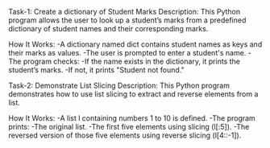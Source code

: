 Task-1: Create a dictionary of Student Marks
Description:
This Python program allows the user to look up a student’s marks from a predefined dictionary of student names and their corresponding marks.

How It Works:
-A dictionary named dict contains student names as keys and their marks as values.
-The user is prompted to enter a student's name.
-The program checks:
-If the name exists in the dictionary, it prints the student’s marks.
-If not, it prints "Student not found."

Task-2: Demonstrate List Slicing
Description:
This Python program demonstrates how to use list slicing to extract and reverse elements from a list.

How It Works:
-A list l containing numbers 1 to 10 is defined.
-The program prints:
-The original list.
-The first five elements using slicing (l[:5]).
-The reversed version of those five elements using reverse slicing (l[4::-1]).
